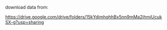 download data from:

https://drive.google.com/drive/folders/15kYdjmhqhhBx5nn9mMa2jhmiUcukSX-g?usp=sharing

